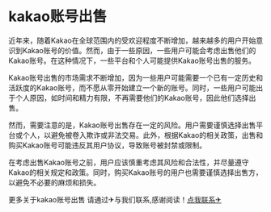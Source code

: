 # kakao账号出售

近年来，随着Kakao在全球范围内的受欢迎程度不断增加，越来越多的用户开始意识到Kakao账号的价值。然而，由于一些原因，一些用户可能会考虑出售他们的Kakao账号。在这种情况下，一些平台和个人可能提供Kakao账号出售的服务。

Kakao账号出售的市场需求不断增加，因为一些用户可能需要一个已有一定历史和活跃度的Kakao账号，而不愿从零开始建立一个新的账号。同时，一些用户可能出于个人原因，如时间和精力有限，不再需要他们的Kakao账号，因此他们选择出售。

然而，需要注意的是，Kakao账号出售存在一定的风险。用户需要谨慎选择出售平台或个人，以避免被卷入欺诈或非法交易。此外，根据Kakao的相关政策，出售和购买Kakao账号可能违反其用户协议，导致账号被封禁或限制。

在考虑出售Kakao账号之前，用户应该慎重考虑其风险和合法性，并尽量遵守Kakao的相关规定和政策。同时，购买Kakao账号的用户也需要谨慎选择出售方，以避免不必要的麻烦和损失。

更多关于kakao账号出售 请通过✈与我们联系,感谢阅读！[点我联系✈](https://ai.G208.com)